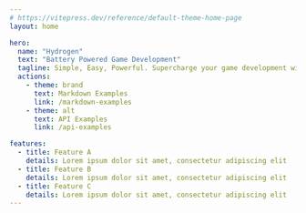 ```yaml
---
# https://vitepress.dev/reference/default-theme-home-page
layout: home

hero:
  name: "Hydrogen"
  text: "Battery Powered Game Development"
  tagline: Simple, Easy, Powerful. Supercharge your game development with hydrogen power.
  actions:
    - theme: brand
      text: Markdown Examples
      link: /markdown-examples
    - theme: alt
      text: API Examples
      link: /api-examples

features:
  - title: Feature A
    details: Lorem ipsum dolor sit amet, consectetur adipiscing elit
  - title: Feature B
    details: Lorem ipsum dolor sit amet, consectetur adipiscing elit
  - title: Feature C
    details: Lorem ipsum dolor sit amet, consectetur adipiscing elit
---
```



